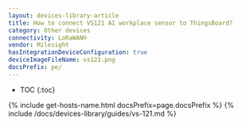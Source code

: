 ```yaml
---
layout: devices-library-article
title: How to connect VS121 AI workplace sensor to ThingsBoard?
category: Other devices
connectivity: LoRaWAN®
vendor: Milesight
hasIntegrationDeviceConfiguration: true
deviceImageFileName: vs121.png
docsPrefix: pe/
---
```


* TOC
{:toc}

{% include get-hosts-name.html docsPrefix=page.docsPrefix %}
{% include /docs/devices-library/guides/vs-121.md %}
